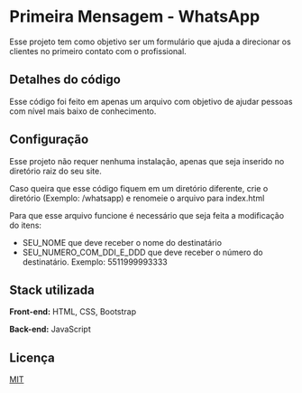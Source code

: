 # Primeira Mensagem - WhatsApp

Esse projeto tem como objetivo ser um formulário que ajuda a direcionar os clientes no primeiro contato com o profissional.

## Detalhes do código

Esse código foi feito em apenas um arquivo com objetivo de ajudar pessoas com nível mais baixo de conhecimento.

## Configuração

Esse projeto não requer nenhuma instalação, apenas que seja inserido no diretório raiz do seu site.

Caso queira que esse código fiquem em um diretório diferente, crie o diretório (Exemplo: /whatsapp) e renomeie o arquivo para index.html

Para que esse arquivo funcione é necessário que seja feita a modificação do itens:

- SEU_NOME que deve receber o nome do destinatário
- SEU_NUMERO_COM_DDI_E_DDD que deve receber o número do destinatário. Exemplo: 5511999993333

    
## Stack utilizada

**Front-end:** HTML, CSS, Bootstrap

**Back-end:** JavaScript


## Licença

[MIT](https://choosealicense.com/licenses/mit/)

